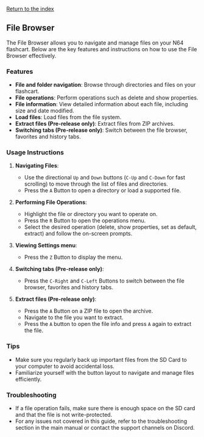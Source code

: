 [Return to the index](./00_index.md)
## File Browser
<!-- Could use a beauty screenshot here -->
The File Browser allows you to navigate and manage files on your N64 flashcart. Below are the key features and instructions on how to use the File Browser effectively.

### Features
- **File and folder navigation**: Browse through directories and files on your flashcart.
- **File operations**: Perform operations such as delete and show properties.
- **File information**: View detailed information about each file, including size and date modified.
- **Load files**: Load files from the file system.
- **Extract files (Pre-release only)**: Extract files from ZIP archives.
- **Switching tabs (Pre-release only)**: Switch between the file browser, favorites and history tabs.

### Usage Instructions
<!-- Maybe all the Control pages could be merged into this section? -->
1. **Navigating Files**:
    - Use the directional `Up` and `Down` buttons (`C-Up` and `C-Down` for fast scrolling) to move through the list of files and directories.
    - Press the `A` Button to open a directory or load a supported file.

2. **Performing File Operations**:
    - Highlight the file or directory you want to operate on.
    - Press the `R` Button to open the operations menu.
    - Select the desired operation (delete, show properties, set as default, extract) and follow the on-screen prompts.

3. **Viewing Settings menu**:
    - Press the `Z` Button to display the menu.

4. **Switching tabs (Pre-release only)**:
    - Press the `C-Right` and `C-Left` Buttons to switch between the file browser, favorites and history tabs.

5. **Extract files (Pre-release only)**:
    - Press the `A` Button on a ZIP file to open the archive.
    - Navigate to the file you want to extract.
    - Press the `A` button to open the file info and press `A` again to extract the file.

### Tips

- Make sure you regularly back up important files from the SD Card to your computer to avoid accidental loss.
- Familiarize yourself with the button layout to navigate and manage files efficiently.

### Troubleshooting

- If a file operation fails, make sure there is enough space on the SD card and that the file is not write-protected.
- For any issues not covered in this guide, refer to the troubleshooting section in the main manual or contact the support channels on Discord.
